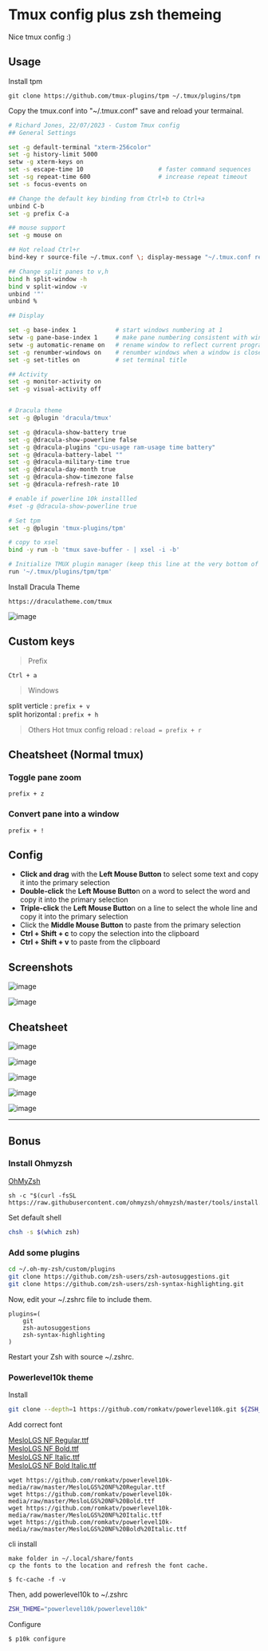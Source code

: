 # Tmux config plus zsh themeing 

Nice tmux config :)


## Usage

Install tpm
```
git clone https://github.com/tmux-plugins/tpm ~/.tmux/plugins/tpm
```

Copy the tmux.conf into "~/.tmux.conf" save and reload your termainal. 
```bash
# Richard Jones, 22/07/2023 - Custom Tmux config
## General Settings

set -g default-terminal "xterm-256color"
set -g history-limit 5000
setw -g xterm-keys on
set -s escape-time 10                     # faster command sequences
set -sg repeat-time 600                   # increase repeat timeout
set -s focus-events on

## Change the default key binding from Ctrl+b to Ctrl+a
unbind C-b
set -g prefix C-a

## mouse support 
set -g mouse on

## Hot reload Ctrl+r
bind-key r source-file ~/.tmux.conf \; display-message "~/.tmux.conf reloaded"

## Change split panes to v,h
bind h split-window -h
bind v split-window -v
unbind '"'
unbind %

## Display

set -g base-index 1           # start windows numbering at 1
setw -g pane-base-index 1     # make pane numbering consistent with windows
setw -g automatic-rename on   # rename window to reflect current program
set -g renumber-windows on    # renumber windows when a window is closed
set -g set-titles on          # set terminal title

## Activity
set -g monitor-activity on
set -g visual-activity off


# Dracula theme
set -g @plugin 'dracula/tmux'

set -g @dracula-show-battery true
set -g @dracula-show-powerline false
set -g @dracula-plugins "cpu-usage ram-usage time battery"
set -g @dracula-battery-label ""
set -g @dracula-military-time true
set -g @dracula-day-month true
set -g @dracula-show-timezone false
set -g @dracula-refresh-rate 10

# enable if powerline 10k installled
#set -g @dracula-show-powerline true

# Set tpm
set -g @plugin 'tmux-plugins/tpm'

# copy to xsel
bind -y run -b 'tmux save-buffer - | xsel -i -b'

# Initialize TMUX plugin manager (keep this line at the very bottom of tmux.conf)
run '~/.tmux/plugins/tpm/tpm'
```

Install Dracula Theme
```
https://draculatheme.com/tmux
```

![image](https://github.com/AssassinUKG/tmux_config/assets/5285547/0f9dd969-6726-4b14-bcf5-5c2c67e875f8)

## Custom keys

>Prefix

`Ctrl + a`

>Windows

split verticle : `prefix + v`  
split horizontal : `prefix + h`

>Others
>Hot tmux config reload
: `reload = prefix + r`

## Cheatsheet (Normal tmux)
### Toggle pane zoom
`prefix + z`

### Convert pane into a window
`prefix + !`


## Config 

- **Click and drag** with the **Left Mouse Button** to select some text and copy it into the primary selection
- **Double-click** the **Left Mouse Butto**n on a word to select the word and copy it into the primary selection
- **Triple-click** the **Left Mouse Butto**n on a line to select the whole line and copy it into the primary selection
- Click the **Middle Mouse Button** to paste from the primary selection
- **Ctrl + Shift + c** to copy the selection into the clipboard
- **Ctrl + Shift + v** to paste from the clipboard  


## Screenshots

![image](https://user-images.githubusercontent.com/5285547/204093029-cc8b3b01-d03f-4a77-b3a3-01acda40bea5.png)

![image](https://user-images.githubusercontent.com/5285547/204093045-5fc6c4ca-f8a9-4368-9464-29cfd238c4f2.png)


## Cheatsheet

![image](https://user-images.githubusercontent.com/5285547/204092916-96acdb42-8eca-486a-8048-3de37bc8bcbd.png)

![image](https://user-images.githubusercontent.com/5285547/204092927-303cc96d-9a4f-4862-bf80-2b75094f0927.png)

![image](https://user-images.githubusercontent.com/5285547/204092941-84e22638-7879-486e-8c82-7df7a4612f53.png)

![image](https://user-images.githubusercontent.com/5285547/204092964-89683a1b-2437-4516-8787-fe1a29d7464a.png)

![image](https://user-images.githubusercontent.com/5285547/204092988-e7cf5599-2da2-4652-95c3-4bf795dce198.png)

---

## Bonus 

### Install Ohmyzsh

[OhMyZsh](https://github.com/ohmyzsh/ohmyzsh)

```
sh -c "$(curl -fsSL https://raw.githubusercontent.com/ohmyzsh/ohmyzsh/master/tools/install.sh)"
```

Set default shell

```bash
chsh -s $(which zsh)
```

### Add some plugins

```bash
cd ~/.oh-my-zsh/custom/plugins
git clone https://github.com/zsh-users/zsh-autosuggestions.git
git clone https://github.com/zsh-users/zsh-syntax-highlighting.git
```

Now, edit your ~/.zshrc file to include them.

```plain
plugins=(
    git
    zsh-autosuggestions
    zsh-syntax-highlighting
)
```

Restart your Zsh with source ~/.zshrc.

### Powerlevel10k theme

Install

```bash
git clone --depth=1 https://github.com/romkatv/powerlevel10k.git ${ZSH_CUSTOM:-$HOME/.oh-my-zsh/custom}/themes/powerlevel10k
```

Add correct font


[MesloLGS NF Regular.ttf](https://github.com/romkatv/powerlevel10k-media/raw/master/MesloLGS%20NF%20Regular.ttf)  
[MesloLGS NF Bold.ttf](https://github.com/romkatv/powerlevel10k-media/raw/master/MesloLGS%20NF%20Bold.ttf)  
[MesloLGS NF Italic.ttf](https://github.com/romkatv/powerlevel10k-media/raw/master/MesloLGS%20NF%20Italic.ttf)  
[MesloLGS NF Bold Italic.ttf](https://github.com/romkatv/powerlevel10k-media/raw/master/MesloLGS%20NF%20Bold%20Italic.ttf)

```
wget https://github.com/romkatv/powerlevel10k-media/raw/master/MesloLGS%20NF%20Regular.ttf
wget https://github.com/romkatv/powerlevel10k-media/raw/master/MesloLGS%20NF%20Bold.ttf
wget https://github.com/romkatv/powerlevel10k-media/raw/master/MesloLGS%20NF%20Italic.ttf
wget https://github.com/romkatv/powerlevel10k-media/raw/master/MesloLGS%20NF%20Bold%20Italic.ttf
```

cli install

```
make folder in ~/.local/share/fonts
cp the fonts to the location and refresh the font cache. 

$ fc-cache -f -v
```


Then, add powerlevel10k to ~/.zshrc

```bash
ZSH_THEME="powerlevel10k/powerlevel10k"
```

Configure

```
$ p10k configure
```



